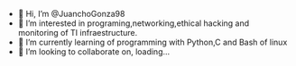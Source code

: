 - 👋 Hi, I’m @JuanchoGonza98
- 👀 I’m interested in programing,networking,ethical hacking and monitoring of TI infraestructure. 
- 🌱 I’m currently learning of programming with Python,C and Bash of linux
- 💞️ I’m looking to collaborate on, loading...
<!---
JuanchoGonza98/JuanchoGonza98 is a ✨ special ✨ repository because its `README.md` (this file) appears on your GitHub profile.
You can click the Preview link to take a look at your changes.
--->
